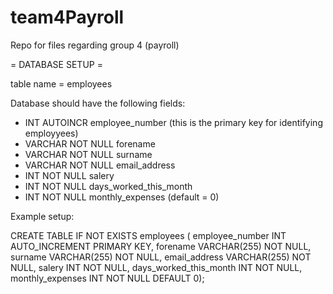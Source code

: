 # team4Payroll
Repo for files regarding group 4 (payroll)


= DATABASE SETUP =

table name = employees

Database should have the following fields:
- INT AUTOINCR employee_number (this is the primary key for identifying employyees)
- VARCHAR NOT NULL forename
- VARCHAR NOT NULL surname
- VARCHAR NOT NULL email_address
- INT NOT NULL salery
- INT NOT NULL days_worked_this_month
- INT NOT NULL monthly_expenses (default = 0)


Example setup:

CREATE TABLE IF NOT EXISTS employees (
    employee_number INT AUTO_INCREMENT PRIMARY KEY,
    forename VARCHAR(255) NOT NULL,
    surname VARCHAR(255) NOT NULL,
    email_address VARCHAR(255) NOT NULL,
    salery INT NOT NULL,
    days_worked_this_month INT NOT NULL,
    monthly_expenses INT NOT NULL DEFAULT 0);